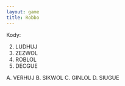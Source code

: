 ```yaml
---
layout: game
title: Robbo
---
```


Kody:

2. LUDHUJ
3. ZEZWOL
4. ROBLOL
5. DECGUE

A. VERHUJ
B. SIKWOL
C. GINLOL
D. SIUGUE
